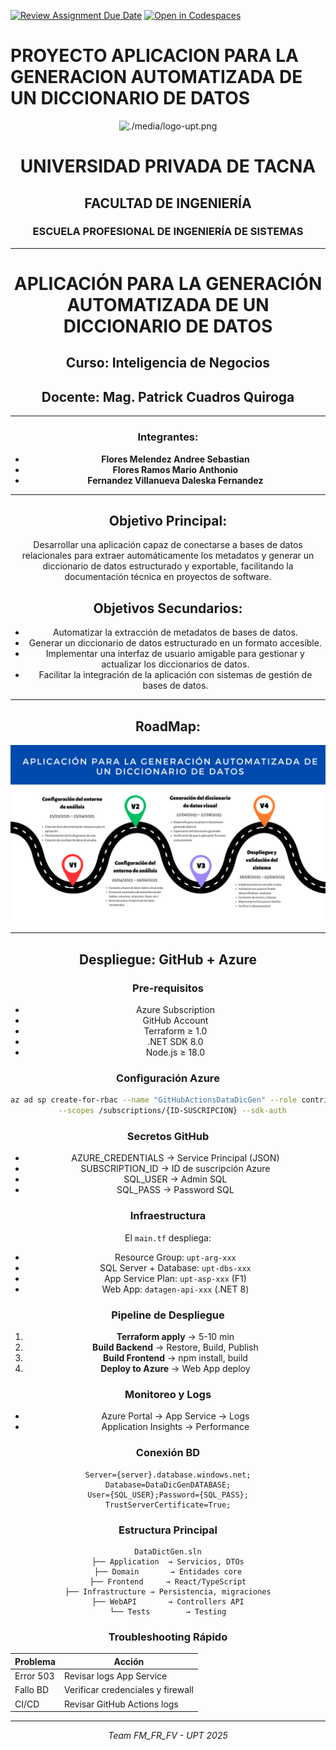 [![Review Assignment Due Date](https://classroom.github.com/assets/deadline-readme-button-22041afd0340ce965d47ae6ef1cefeee28c7c493a6346c4f15d667ab976d596c.svg)](https://classroom.github.com/a/IlvMPK2Y)
[![Open in Codespaces](https://classroom.github.com/assets/launch-codespace-2972f46106e565e64193e422d61a12cf1da4916b45550586e14ef0a7c637dd04.svg)](https://classroom.github.com/open-in-codespaces?assignment_repo_id=18793491)
# PROYECTO APLICACION PARA LA GENERACION AUTOMATIZADA DE UN DICCIONARIO DE DATOS

<center>

![./media/logo-upt.png](./media/logo-upt.png)

# **UNIVERSIDAD PRIVADA DE TACNA**  
## **FACULTAD DE INGENIERÍA**  
### **ESCUELA PROFESIONAL DE INGENIERÍA DE SISTEMAS**  

---

# **APLICACIÓN PARA LA GENERACIÓN AUTOMATIZADA DE UN DICCIONARIO DE DATOS**

## **Curso:** Inteligencia de Negocios  
## **Docente:** Mag. Patrick Cuadros Quiroga  

---

### **Integrantes:**  
- **Flores Melendez Andree Sebastian**  
- **Flores Ramos Mario Anthonio**  
- **Fernandez Villanueva Daleska Fernandez**  

---

## Objetivo Principal:
Desarrollar una aplicación capaz de conectarse a bases de datos relacionales para extraer automáticamente los metadatos y generar un diccionario de datos estructurado y exportable, facilitando la documentación técnica en proyectos de software.

## Objetivos Secundarios:
- Automatizar la extracción de metadatos de bases de datos.
- Generar un diccionario de datos estructurado en un formato accesible.
- Implementar una interfaz de usuario amigable para gestionar y actualizar los diccionarios de datos.
- Facilitar la integración de la aplicación con sistemas de gestión de bases de datos.

---

## RoadMap:

![Roadmap](./media/roadmap.png)

---


## Despliegue: GitHub + Azure

### Pre-requisitos
- Azure Subscription
- GitHub Account
- Terraform ≥ 1.0
- .NET SDK 8.0
- Node.js ≥ 18.0

### Configuración Azure

```bash
az ad sp create-for-rbac --name "GitHubActionsDataDicGen" --role contributor \
  --scopes /subscriptions/{ID-SUSCRIPCION} --sdk-auth
```

### Secretos GitHub
- AZURE_CREDENTIALS → Service Principal (JSON)
- SUBSCRIPTION_ID → ID de suscripción Azure
- SQL_USER → Admin SQL
- SQL_PASS → Password SQL

### Infraestructura

El `main.tf` despliega:
- Resource Group: `upt-arg-xxx`
- SQL Server + Database: `upt-dbs-xxx`
- App Service Plan: `upt-asp-xxx` (F1)
- Web App: `datagen-api-xxx` (.NET 8)

### Pipeline de Despliegue

1. **Terraform apply** → 5-10 min
2. **Build Backend** → Restore, Build, Publish
3. **Build Frontend** → npm install, build
4. **Deploy to Azure** → Web App deploy

### Monitoreo y Logs

- Azure Portal → App Service → Logs
- Application Insights → Performance

### Conexión BD

```
Server={server}.database.windows.net;
Database=DataDicGenDATABASE;
User={SQL_USER};Password={SQL_PASS};
TrustServerCertificate=True;
```

### Estructura Principal
```
DataDictGen.sln
├── Application  → Servicios, DTOs
├── Domain       → Entidades core
├── Frontend     → React/TypeScript
├── Infrastructure → Persistencia, migraciones
├── WebAPI       → Controllers API
└── Tests        → Testing
```

### Troubleshooting Rápido

| Problema | Acción |
|----------|--------|
| Error 503 | Revisar logs App Service |
| Fallo BD | Verificar credenciales y firewall |
| CI/CD | Revisar GitHub Actions logs |

---

*Team FM_FR_FV - UPT 2025*


</center>
